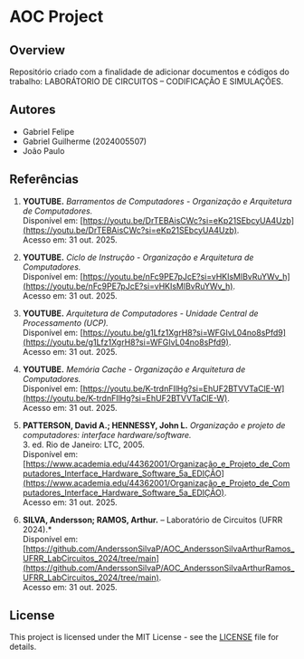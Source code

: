 # AOC Project

## Overview
Repositório criado com a finalidade de adicionar documentos e códigos do trabalho: LABORÁTORIO DE CIRCUITOS – CODIFICAÇÃO E SIMULAÇÕES.

## Autores
- Gabriel Felipe
- Gabriel Guilherme (2024005507)
- João Paulo




## Referências

1. **YOUTUBE.** *Barramentos de Computadores - Organização e Arquitetura de Computadores.*  
   Disponível em: [https://youtu.be/DrTEBAisCWc?si=eKp21SEbcyUA4Uzb](https://youtu.be/DrTEBAisCWc?si=eKp21SEbcyUA4Uzb).  
   Acesso em: 31 out. 2025.

2. **YOUTUBE.** *Ciclo de Instrução - Organização e Arquitetura de Computadores.*  
   Disponível em: [https://youtu.be/nFc9PE7pJcE?si=vHKIsMlBvRuYWv_h](https://youtu.be/nFc9PE7pJcE?si=vHKIsMlBvRuYWv_h).  
   Acesso em: 31 out. 2025.

3. **YOUTUBE.** *Arquitetura de Computadores - Unidade Central de Processamento (UCP).*  
   Disponível em: [https://youtu.be/g1Lfz1XgrH8?si=WFGIvL04no8sPfd9](https://youtu.be/g1Lfz1XgrH8?si=WFGIvL04no8sPfd9).  
   Acesso em: 31 out. 2025.

4. **YOUTUBE.** *Memória Cache - Organização e Arquitetura de Computadores.*  
   Disponível em: [https://youtu.be/K-trdnFIlHg?si=EhUF2BTVVTaClE-W](https://youtu.be/K-trdnFIlHg?si=EhUF2BTVVTaClE-W).  
   Acesso em: 31 out. 2025.

5. **PATTERSON, David A.; HENNESSY, John L.** *Organização e projeto de computadores: interface hardware/software.*  
   3. ed. Rio de Janeiro: LTC, 2005.  
   Disponível em: [https://www.academia.edu/44362001/Organização_e_Projeto_de_Computadores_Interface_Hardware_Software_5a_EDIÇÃO](https://www.academia.edu/44362001/Organização_e_Projeto_de_Computadores_Interface_Hardware_Software_5a_EDIÇÃO).  
   Acesso em: 31 out. 2025.

6. **SILVA, Andersson; RAMOS, Arthur.**  – Laboratório de Circuitos (UFRR 2024).*  
   Disponível em: [https://github.com/AnderssonSilvaP/AOC_AnderssonSilvaArthurRamos_UFRR_LabCircuitos_2024/tree/main](https://github.com/AnderssonSilvaP/AOC_AnderssonSilvaArthurRamos_UFRR_LabCircuitos_2024/tree/main).  
   Acesso em: 31 out. 2025.


## License
This project is licensed under the MIT License - see the [LICENSE](LICENSE) file for details.
